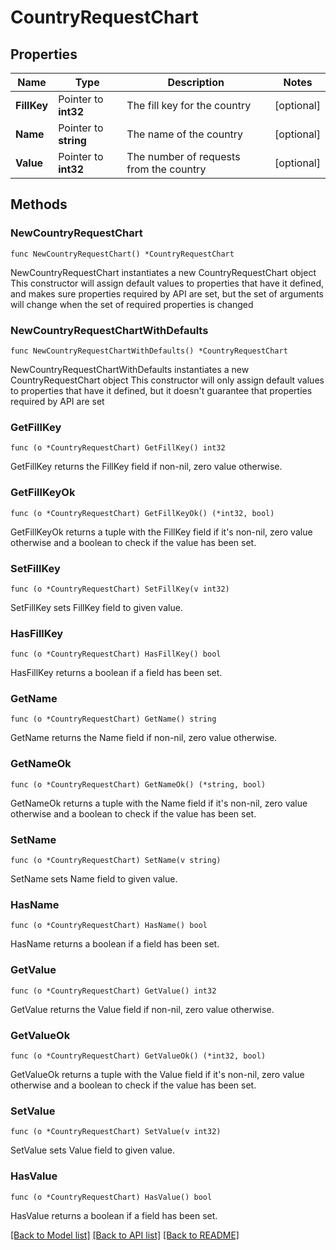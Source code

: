 # CountryRequestChart

## Properties

Name | Type | Description | Notes
------------ | ------------- | ------------- | -------------
**FillKey** | Pointer to **int32** | The fill key for the country | [optional] 
**Name** | Pointer to **string** | The name of the country | [optional] 
**Value** | Pointer to **int32** | The number of requests from the country | [optional] 

## Methods

### NewCountryRequestChart

`func NewCountryRequestChart() *CountryRequestChart`

NewCountryRequestChart instantiates a new CountryRequestChart object
This constructor will assign default values to properties that have it defined,
and makes sure properties required by API are set, but the set of arguments
will change when the set of required properties is changed

### NewCountryRequestChartWithDefaults

`func NewCountryRequestChartWithDefaults() *CountryRequestChart`

NewCountryRequestChartWithDefaults instantiates a new CountryRequestChart object
This constructor will only assign default values to properties that have it defined,
but it doesn't guarantee that properties required by API are set

### GetFillKey

`func (o *CountryRequestChart) GetFillKey() int32`

GetFillKey returns the FillKey field if non-nil, zero value otherwise.

### GetFillKeyOk

`func (o *CountryRequestChart) GetFillKeyOk() (*int32, bool)`

GetFillKeyOk returns a tuple with the FillKey field if it's non-nil, zero value otherwise
and a boolean to check if the value has been set.

### SetFillKey

`func (o *CountryRequestChart) SetFillKey(v int32)`

SetFillKey sets FillKey field to given value.

### HasFillKey

`func (o *CountryRequestChart) HasFillKey() bool`

HasFillKey returns a boolean if a field has been set.

### GetName

`func (o *CountryRequestChart) GetName() string`

GetName returns the Name field if non-nil, zero value otherwise.

### GetNameOk

`func (o *CountryRequestChart) GetNameOk() (*string, bool)`

GetNameOk returns a tuple with the Name field if it's non-nil, zero value otherwise
and a boolean to check if the value has been set.

### SetName

`func (o *CountryRequestChart) SetName(v string)`

SetName sets Name field to given value.

### HasName

`func (o *CountryRequestChart) HasName() bool`

HasName returns a boolean if a field has been set.

### GetValue

`func (o *CountryRequestChart) GetValue() int32`

GetValue returns the Value field if non-nil, zero value otherwise.

### GetValueOk

`func (o *CountryRequestChart) GetValueOk() (*int32, bool)`

GetValueOk returns a tuple with the Value field if it's non-nil, zero value otherwise
and a boolean to check if the value has been set.

### SetValue

`func (o *CountryRequestChart) SetValue(v int32)`

SetValue sets Value field to given value.

### HasValue

`func (o *CountryRequestChart) HasValue() bool`

HasValue returns a boolean if a field has been set.


[[Back to Model list]](../README.md#documentation-for-models) [[Back to API list]](../README.md#documentation-for-api-endpoints) [[Back to README]](../README.md)


